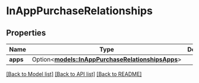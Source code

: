 # InAppPurchaseRelationships

## Properties

Name | Type | Description | Notes
------------ | ------------- | ------------- | -------------
**apps** | Option<[**models::InAppPurchaseRelationshipsApps**](InAppPurchase_relationships_apps.md)> |  | [optional]

[[Back to Model list]](../README.md#documentation-for-models) [[Back to API list]](../README.md#documentation-for-api-endpoints) [[Back to README]](../README.md)


